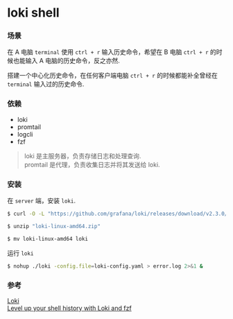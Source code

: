 loki shell
===========

### 场景

在 A 电脑 `terminal` 使用 `ctrl + r` 输入历史命令，希望在 B 电脑 `ctrl + r` 的时候也能输入 A 电脑的历史命令，反之亦然.

搭建一个中心化历史命令，在任何客户端电脑 `ctrl + r` 的时候都能补全曾经在 `terminal` 输入过的历史命令.


### 依赖

- loki
- promtail
- logcli
- fzf

> loki 是主服务器，负责存储日志和处理查询.  
> promtail 是代理，负责收集日志并将其发送给 loki.


### 安装

在 `server` 端，安装 `loki`.

```bash
$ curl -O -L "https://github.com/grafana/loki/releases/download/v2.3.0/loki-linux-amd64.zip"

$ unzip "loki-linux-amd64.zip"

$ mv loki-linux-amd64 loki
```

运行 `loki`
```bash
$ nohup ./loki -config.file=loki-config.yaml > error.log 2>&1 &
```



### 参考

[Loki](https://grafana.com/docs/loki/latest/installation/)  
[Level up your shell history with Loki and fzf](https://opensource.com/article/20/10/shell-history-loki-fzf)
